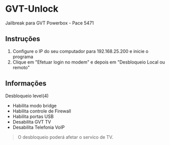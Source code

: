 
# GVT-Unlock
Jailbreak para GVT Powerbox - Pace 5471

## Instruções

1. Configure o IP do seu computador para 192.168.25.200 e inicie o programa
2. Clique em "Efetuar login no modem" e depois em "Desbloqueio Local ou remoto"

## Informações

Desbloqueio level(4)

- Habilita modo bridge
- Habilita controle de Firewall
- Habilita portas USB
- Desabilita GVT TV
- Desabilita Telefonia VoIP

> O desbloqueio poderá afetar o servico de TV.